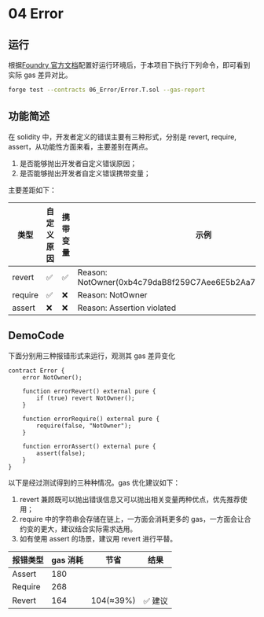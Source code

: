 # 04 Error

## 运行

根据[Foundry 官方文档](https://getfoundry.sh/)配置好运行环境后，于本项目下执行下列命令，即可看到实际 gas 差异对比。

```bash
forge test --contracts 06_Error/Error.T.sol --gas-report
```

## 功能简述

在 solidity 中，开发者定义的错误主要有三种形式，分别是 revert, require, assert，从功能性方面来看，主要差别在两点。

1. 是否能够抛出开发者自定义错误原因；
2. 是否能够抛出开发者自定义错误携带变量；

主要差距如下：

| 类型    | 自定义原因 | 携带变量 | 示例                                                         |
| ------- | ---------- | -------- | ------------------------------------------------------------ |
| revert  | ✅         | ✅       | Reason: NotOwner(0xb4c79daB8f259C7Aee6E5b2Aa729821864227e84) |
| require | ✅         | ❌       | Reason: NotOwner                                             |
| assert  | ❌         | ❌       | Reason: Assertion violated                                   |

## DemoCode

下面分别用三种报错形式来运行，观测其 gas 差异变化

```solidity
contract Error {
    error NotOwner();

    function errorRevert() external pure {
        if (true) revert NotOwner();
    }

    function errorRequire() external pure {
        require(false, "NotOwner");
    }

    function errorAssert() external pure {
        assert(false);
    }
}

```

以下是经过测试得到的三种种情况。gas 优化建议如下：

1. revert 兼顾既可以抛出错误信息又可以抛出相关变量两种优点，优先推荐使用；
2. require 中的字符串会存储在链上，一方面会消耗更多的 gas，一方面会让合约变的更大，建议结合实际需求选用。
3. 如有使用 assert 的场景，建议用 revert 进行平替。

| 报错类型 | gas 消耗 | 节省      | 结果    |
| -------- | -------- | --------- | ------- |
| Assert   | 180      |           |         |
| Require  | 268      |           |         |
| Revert   | 164      | 104(≈39%) | ✅ 建议 |
